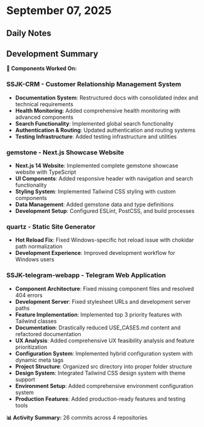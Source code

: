 # September 07, 2025

## Daily Notes

## Development Summary

**🔧 Components Worked On:**

### **SSJK-CRM** - Customer Relationship Management System
- **Documentation System**: Restructured docs with consolidated index and technical requirements
- **Health Monitoring**: Added comprehensive health monitoring with advanced components
- **Search Functionality**: Implemented global search functionality
- **Authentication & Routing**: Updated authentication and routing systems
- **Testing Infrastructure**: Added testing infrastructure and utilities

### **gemstone** - Next.js Showcase Website
- **Next.js 14 Website**: Implemented complete gemstone showcase website with TypeScript
- **UI Components**: Added responsive header with navigation and search functionality
- **Styling System**: Implemented Tailwind CSS styling with custom components
- **Data Management**: Added gemstone data and type definitions
- **Development Setup**: Configured ESLint, PostCSS, and build processes

### **quartz** - Static Site Generator
- **Hot Reload Fix**: Fixed Windows-specific hot reload issue with chokidar path normalization
- **Development Experience**: Improved development workflow for Windows users

### **SSJK-telegram-webapp** - Telegram Web Application
- **Component Architecture**: Fixed missing component files and resolved 404 errors
- **Development Server**: Fixed stylesheet URLs and development server paths
- **Feature Implementation**: Implemented top 3 priority features with Tailwind classes
- **Documentation**: Drastically reduced USE_CASES.md content and refactored documentation
- **UX Analysis**: Added comprehensive UX feasibility analysis and feature prioritization
- **Configuration System**: Implemented hybrid configuration system with dynamic meta tags
- **Project Structure**: Organized src directory into proper folder structure
- **Design System**: Integrated Tailwind CSS design system with theme support
- **Environment Setup**: Added comprehensive environment configuration system
- **Production Features**: Added production-ready features and testing tools

**📊 Activity Summary:** 26 commits across 4 repositories
